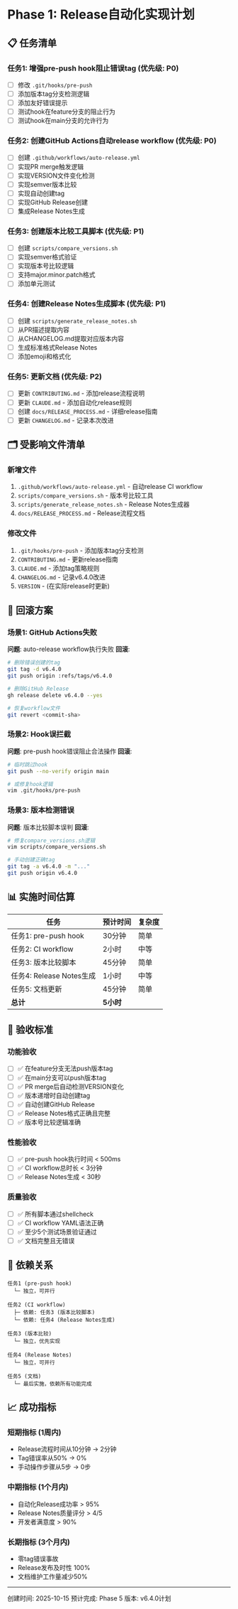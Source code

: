# Phase 1: Release自动化实现计划

## 📋 任务清单

### 任务1: 增强pre-push hook阻止错误tag (优先级: P0)
- [ ] 修改 `.git/hooks/pre-push`
- [ ] 添加版本tag分支检测逻辑
- [ ] 添加友好错误提示
- [ ] 测试hook在feature分支的阻止行为
- [ ] 测试hook在main分支的允许行为

### 任务2: 创建GitHub Actions自动release workflow (优先级: P0)
- [ ] 创建 `.github/workflows/auto-release.yml`
- [ ] 实现PR merge触发逻辑
- [ ] 实现VERSION文件变化检测
- [ ] 实现semver版本比较
- [ ] 实现自动创建tag
- [ ] 实现GitHub Release创建
- [ ] 集成Release Notes生成

### 任务3: 创建版本比较工具脚本 (优先级: P1)
- [ ] 创建 `scripts/compare_versions.sh`
- [ ] 实现semver格式验证
- [ ] 实现版本号比较逻辑
- [ ] 支持major.minor.patch格式
- [ ] 添加单元测试

### 任务4: 创建Release Notes生成脚本 (优先级: P1)
- [ ] 创建 `scripts/generate_release_notes.sh`
- [ ] 从PR描述提取内容
- [ ] 从CHANGELOG.md提取对应版本内容
- [ ] 生成标准格式Release Notes
- [ ] 添加emoji和格式化

### 任务5: 更新文档 (优先级: P2)
- [ ] 更新 `CONTRIBUTING.md` - 添加release流程说明
- [ ] 更新 `CLAUDE.md` - 添加自动化release规则
- [ ] 创建 `docs/RELEASE_PROCESS.md` - 详细release指南
- [ ] 更新 `CHANGELOG.md` - 记录本次改进

## 🗂️ 受影响文件清单

### 新增文件
1. `.github/workflows/auto-release.yml` - 自动release CI workflow
2. `scripts/compare_versions.sh` - 版本号比较工具
3. `scripts/generate_release_notes.sh` - Release Notes生成器
4. `docs/RELEASE_PROCESS.md` - Release流程文档

### 修改文件
1. `.git/hooks/pre-push` - 添加版本tag分支检测
2. `CONTRIBUTING.md` - 更新release指南
3. `CLAUDE.md` - 添加tag策略规则
4. `CHANGELOG.md` - 记录v6.4.0改进
5. `VERSION` - (在实际release时更新)

## 🔄 回滚方案

### 场景1: GitHub Actions失败
**问题**: auto-release workflow执行失败
**回滚**:
```bash
# 删除错误创建的tag
git tag -d v6.4.0
git push origin :refs/tags/v6.4.0

# 删除GitHub Release
gh release delete v6.4.0 --yes

# 恢复workflow文件
git revert <commit-sha>
```

### 场景2: Hook误拦截
**问题**: pre-push hook错误阻止合法操作
**回滚**:
```bash
# 临时跳过hook
git push --no-verify origin main

# 或修复hook逻辑
vim .git/hooks/pre-push
```

### 场景3: 版本检测错误
**问题**: 版本比较脚本误判
**回滚**:
```bash
# 修复compare_versions.sh逻辑
vim scripts/compare_versions.sh

# 手动创建正确tag
git tag -a v6.4.0 -m "..."
git push origin v6.4.0
```

## 📊 实施时间估算

| 任务 | 预计时间 | 复杂度 |
|------|---------|--------|
| 任务1: pre-push hook | 30分钟 | 简单 |
| 任务2: CI workflow | 2小时 | 中等 |
| 任务3: 版本比较脚本 | 45分钟 | 简单 |
| 任务4: Release Notes生成 | 1小时 | 中等 |
| 任务5: 文档更新 | 45分钟 | 简单 |
| **总计** | **5小时** | |

## 🎯 验收标准

### 功能验收
- [ ] ✅ 在feature分支无法push版本tag
- [ ] ✅ 在main分支可以push版本tag
- [ ] ✅ PR merge后自动检测VERSION变化
- [ ] ✅ 版本递增时自动创建tag
- [ ] ✅ 自动创建GitHub Release
- [ ] ✅ Release Notes格式正确且完整
- [ ] ✅ 版本号比较逻辑准确

### 性能验收
- [ ] ✅ pre-push hook执行时间 < 500ms
- [ ] ✅ CI workflow总时长 < 3分钟
- [ ] ✅ Release Notes生成 < 30秒

### 质量验收
- [ ] ✅ 所有脚本通过shellcheck
- [ ] ✅ CI workflow YAML语法正确
- [ ] ✅ 至少5个测试场景验证通过
- [ ] ✅ 文档完整且无错误

## 🔗 依赖关系

```
任务1 (pre-push hook)
  └─ 独立，可并行

任务2 (CI workflow)
  ├─ 依赖: 任务3 (版本比较脚本)
  └─ 依赖: 任务4 (Release Notes生成)

任务3 (版本比较)
  └─ 独立，优先实现

任务4 (Release Notes)
  └─ 独立，可并行

任务5 (文档)
  └─ 最后实施，依赖所有功能完成
```

## 📈 成功指标

### 短期指标 (1周内)
- Release流程时间从10分钟 → 2分钟
- Tag错误率从50% → 0%
- 手动操作步骤从5步 → 0步

### 中期指标 (1个月内)
- 自动化Release成功率 > 95%
- Release Notes质量评分 > 4/5
- 开发者满意度 > 90%

### 长期指标 (3个月内)
- 零tag错误事故
- Release发布及时性 100%
- 文档维护工作量减少50%

---
创建时间: 2025-10-15
预计完成: Phase 5
版本: v6.4.0计划
